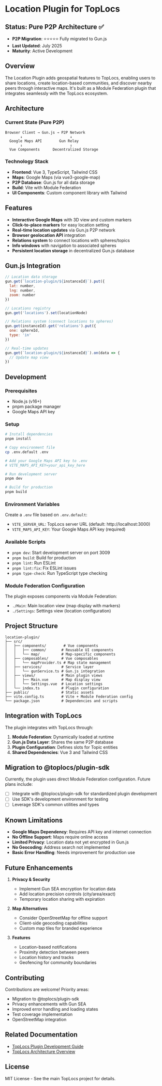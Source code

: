 # Location Plugin for TopLocs

## Status: Pure P2P Architecture ✅
- **P2P Migration**: ⭐⭐⭐⭐⭐ Fully migrated to Gun.js
- **Last Updated**: July 2025
- **Maturity**: Active Development

## Overview
The Location Plugin adds geospatial features to TopLocs, enabling users to share locations, create location-based communities, and discover nearby peers through interactive maps. It's built as a Module Federation plugin that integrates seamlessly with the TopLocs ecosystem.

## Architecture

### Current State (Pure P2P)
```
Browser Client → Gun.js → P2P Network
       ↓                      ↓
  Google Maps API        Gun Relay
       ↓                      ↓
  Vue Components      Decentralized Storage
```

### Technology Stack
- **Frontend**: Vue 3, TypeScript, Tailwind CSS
- **Maps**: Google Maps (via vue3-google-map)
- **P2P Database**: Gun.js for all data storage
- **Build**: Vite with Module Federation
- **UI Components**: Custom component library with Tailwind

## Features
- **Interactive Google Maps** with 3D view and custom markers
- **Click-to-place markers** for easy location setting
- **Real-time location updates** via Gun.js P2P network
- **Browser geolocation API** integration
- **Relations system** to connect locations with spheres/topics
- **Info windows** with navigation to associated spheres
- **Persistent location storage** in decentralized Gun.js database

## Gun.js Integration
```javascript
// Location data storage
gun.get(`location-plugin/${instanceId}`).put({
  lat: number,
  lng: number,
  zoom: number
})

// Locations registry
gun.get('locations').set(locationNode)

// Relations system (connect locations to spheres)
gun.get(instanceId).get('relations').put({
  one: sphereId,
  type: 'in'
})

// Real-time updates
gun.get(`location-plugin/${instanceId}`).on(data => {
  // Update map view
})
```

## Development

### Prerequisites
- Node.js (v16+)
- pnpm package manager
- Google Maps API key

### Setup
```bash
# Install dependencies
pnpm install

# Copy environment file
cp .env.default .env

# Add your Google Maps API key to .env
# VITE_MAPS_API_KEY=your_api_key_here

# Run development server
pnpm dev

# Build for production
pnpm build
```

### Environment Variables
Create a `.env` file based on `.env.default`:
- `VITE_SERVER_URL`: TopLocs server URL (default: http://localhost:3000)
- `VITE_MAPS_API_KEY`: Your Google Maps API key (required)

### Available Scripts
- `pnpm dev`: Start development server on port 3009
- `pnpm build`: Build for production
- `pnpm lint`: Run ESLint
- `pnpm lint:fix`: Fix ESLint issues
- `pnpm type-check`: Run TypeScript type checking

### Module Federation Configuration
The plugin exposes components via Module Federation:
- `./Main`: Main location view (map display with markers)
- `./Settings`: Settings view (location configuration)

## Project Structure
```
location-plugin/
├── src/
│   ├── components/        # Vue components
│   │   ├── common/       # Reusable UI components
│   │   └── map/          # Map-specific components
│   ├── composables/      # Vue composables
│   │   └── mapProvider.ts # Map state management
│   ├── services/         # Service layer
│   │   └── gunService.ts # Gun.js integration
│   ├── views/            # Main plugin views
│   │   ├── Main.vue      # Map display view
│   │   └── Settings.vue  # Location settings
│   └── index.ts          # Plugin configuration
├── public/               # Static assets
├── vite.config.ts        # Vite + Module Federation config
└── package.json          # Dependencies and scripts
```

## Integration with TopLocs
The plugin integrates with TopLocs through:
1. **Module Federation**: Dynamically loaded at runtime
2. **Gun.js Data Layer**: Shares the same P2P database
3. **Plugin Configuration**: Defines slots for Topic entities
4. **Shared Dependencies**: Vue 3 and Tailwind CSS

## Migration to @toplocs/plugin-sdk
Currently, the plugin uses direct Module Federation configuration. Future plans include:
- [ ] Integrate with @toplocs/plugin-sdk for standardized plugin development
- [ ] Use SDK's development environment for testing
- [ ] Leverage SDK's common utilities and types

## Known Limitations
- **Google Maps Dependency**: Requires API key and internet connection
- **No Offline Support**: Maps require online access
- **Limited Privacy**: Location data not yet encrypted in Gun.js
- **No Geocoding**: Address search not implemented
- **Basic Error Handling**: Needs improvement for production use

## Future Enhancements
1. **Privacy & Security**
   - Implement Gun SEA encryption for location data
   - Add location precision controls (city/area/exact)
   - Temporary location sharing with expiration

2. **Map Alternatives**
   - Consider OpenStreetMap for offline support
   - Client-side geocoding capabilities
   - Custom map tiles for branded experience

3. **Features**
   - Location-based notifications
   - Proximity detection between peers
   - Location history and tracks
   - Geofencing for community boundaries

## Contributing
Contributions are welcome! Priority areas:
- Migration to @toplocs/plugin-sdk
- Privacy enhancements with Gun SEA
- Improved error handling and loading states
- Test coverage implementation
- OpenStreetMap integration

## Related Documentation
- [TopLocs Plugin Development Guide](https://github.com/toplocs/tribelike/blob/main/docs/plugin-development.md)
- [TopLocs Architecture Overview](https://github.com/toplocs/tribelike/blob/main/docs/architecture.md)

## License
MIT License - See the main TopLocs project for details.
